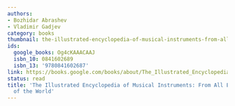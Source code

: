 ```yaml
---
authors:
- Bozhidar Abrashev
- Vladimir Gadjev
category: books
thumbnail: the-illustrated-encyclopedia-of-musical-instruments-from-all-eras-and-regions-of-the-world-bozhidar-abrashev-vladimir-gadjev-cover.jpg
ids:
  google_books: Og4cKAAACAAJ
  isbn_10: 0841602689
  isbn_13: '9780841602687'
link: https://books.google.com/books/about/The_Illustrated_Encyclopedia_of_Musical.html?hl=&id=Og4cKAAACAAJ
status: read
title: 'The Illustrated Encyclopedia of Musical Instruments: From All Eras and Regions
  of the World'
---
```

